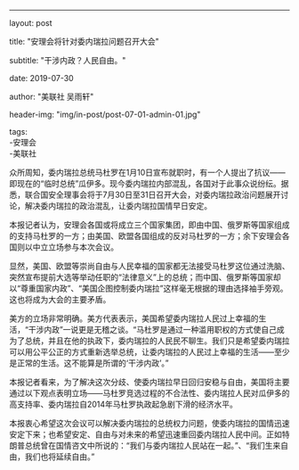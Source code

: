 ---
layout:     post  

title:      "安理会将针对委内瑞拉问题召开大会"  

subtitle:   "干涉内政？人民自由。"  

date:       2019-07-30  

author:     "美联社 吴雨轩"  

header-img: "img/in-post/post-07-01-admin-01.jpg"  

tags:  
    -安理会  
    -美联社
   
   众所周知，委内瑞拉总统马杜罗在1月10日宣布就职时，有一个人提出了抗议——即现在的“临时总统”瓜伊多。现今委内瑞拉内部混乱，各国对于此事众说纷纭。据悉，联合国安全理事会将于7月30日至31日召开大会，对委内瑞拉政治问题展开讨论，解决委内瑞拉的政治混乱，让委内瑞拉国情早日安定。 
  
  本报记者认为，安理会各国或将成立三个国家集团，即由中国、俄罗斯等国家组成的支持马杜罗的一方；由美国、欧盟各国组成的反对马杜罗的一方；余下安理会各国则以中立立场参与本次会议。
  
  显然，美国、欧盟等崇尚自由与人民幸福的国家都无法接受马杜罗这位通过洗脑、突然宣布提前大选等举动任职的“法律意义”上的总统；而中国、俄罗斯等国家却以“尊重国家内政”、“美国企图控制委内瑞拉”这样毫无根据的理由选择袖手旁观。这也将成为大会的主要矛盾。
  
  美方的立场非常明确。美方代表表示，美国希望委内瑞拉人民过上幸福的生活，“干涉内政”一说更是无稽之谈。“马杜罗是通过一种滥用职权的方式使自己成为了总统，并且在他的执政下，委内瑞拉的人民民不聊生。我们只是希望委内瑞拉可以用公平公正的方式重新选举总统，让委内瑞拉的人民过上幸福的生活——至少是正常的生活。这不能算是所谓的‘干涉内政’。”
  
  本报记者看来，为了解决这次分歧、使委内瑞拉早日回归安稳与自由，美国将主要通过以下观点表明立场——马杜罗竞选过程的不合法性、委内瑞拉人民对瓜伊多的高支持率、委内瑞拉自2014年马杜罗执政起急剧下滑的经济水平。
  
  本报衷心希望这次会议可以解决委内瑞拉的总统权力问题，使委内瑞拉的国情迅速安定下来；也希望安定、自由与对未来的希望迅速重回委内瑞拉人民中间。正如特朗普总统曾在国情咨文中所说的：“我们与委内瑞拉人民站在一起。”、“我们生来自由，我们也将延续自由。” 
